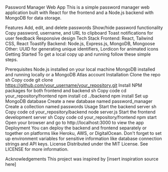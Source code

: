 Password Manager Web App
This is a simple password manager web application built with React for the frontend and a Node.js backend with MongoDB for data storage.

Features
Add, edit, and delete passwords
Show/hide password functionality
Copy password, username, and URL to clipboard
Toast notifications for user feedback
Responsive design
Tech Stack
Frontend: React, Tailwind CSS, React Toastify
Backend: Node.js, Express.js, MongoDB, Mongoose
Other: UUID for generating unique identifiers, Lordicon for animated icons
Getting Started
To get a local copy up and running follow these simple steps.

Prerequisites
Node.js installed on your local machine
MongoDB installed and running locally or a MongoDB Atlas account
Installation
Clone the repo
sh
Copy code
git clone https://github.com/your_username/your_repository.git
Install NPM packages for both frontend and backend
sh
Copy code
cd your_repository/frontend
npm install
cd ../backend
npm install
Set up MongoDB database
Create a new database named password_manager
Create a collection named passwords
Usage
Start the backend server
sh
Copy code
cd your_repository/backend
node server.js
Start the frontend development server
sh
Copy code
cd your_repository/frontend
npm start
Open your browser and go to http://localhost:3000 to view the app
Deployment
You can deploy the backend and frontend separately or together on platforms like Heroku, AWS, or DigitalOcean.
Don't forget to set up environment variables for sensitive information like database connection strings and API keys.
License
Distributed under the MIT License. See LICENSE for more information.

Acknowledgements
This project was inspired by [insert inspiration source here]
